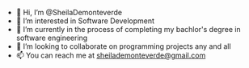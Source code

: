 - 👋 Hi, I’m @SheilaDemonteverde
- 👀 I’m interested in Software Development
- 🌱 I’m currently in the process of completing my bachlor's degree in software engineering
- 💞️ I’m looking to collaborate on programming projects any and all
- 📫 You can reach me at sheilademonteverde@gmail.com

<!---
Shyed/Shyed is a ✨ special ✨ repository because its `README.md` (this file) appears on your GitHub profile.
You can click the Preview link to take a look at your changes.
--->
